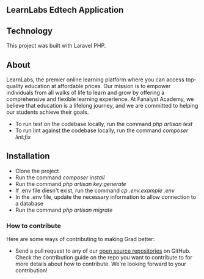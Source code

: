 ## LearnLabs Edtech Application

## Technology
This project was built with Laravel PHP.

## About 
LearnLabs, the premier online learning platform where you can access top-quality education at affordable prices. Our mission is to empower individuals from all walks of life to learn and grow by offering a comprehensive and flexible learning experience.
At Fanalyst Academy, we believe that education is a lifelong journey, and we are committed to helping our students achieve their goals.


- To run test on the codebase locally, run the command *php artisan test*
- To run lint against the codebase locally, run the command *composer lint:fix*


## Installation
- Clone the project 
- Run the command *composer install*
- Run the command *php artisan key:generate*
- If .env file diesn't exist, run the command *cp .env.example .env*
- In the .env file, update the necessary information to allow connection to a database
- Run the command *php artisan migrate*

### How to contribute

Here are some ways of contributing to making Grad better:

- Send a pull request to any of our [open source repositories](https://github.com/codepymdev) on GitHub. Check the contribution guide on the repo you want to contribute to for more details about how to contribute. We're looking forward to your contribution!
